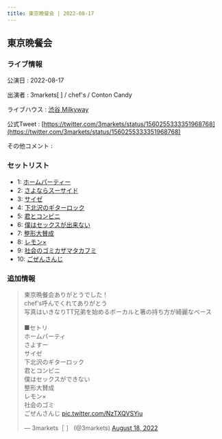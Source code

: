 ```yaml
---
title: 東京晩餐会 | 2022-08-17
---
```

## 東京晩餐会

### ライブ情報

公演日
:    2022-08-17

出演者
:    3markets[ ] / chef's / Conton Candy

ライブハウス
:    [渋谷 Milkyway](livehouse010.html)

公式Tweet
:    [https://twitter.com/3markets/status/1560255333351968768](https://twitter.com/3markets/status/1560255333351968768)

その他コメント
:    

### セットリスト

*  1: [ホームパーティー](song011.html)
*  2: [さよならスーサイド](song013.html)
*  3: [サイゼ](song004.html)
*  4: [下北沢のギターロック](song015.html)
*  5: [君とコンビニ](song024.html)
*  6: [僕はセックスが出来ない](song006.html)
*  7: [整形大賛成](song005.html)
*  8: [レモン×](song003.html)
*  9: [社会のゴミカザマタカフミ](song002.html)
*  10: [ごぜんさんじ](song026.html)


### 追加情報



<blockquote class="twitter-tweet"><p lang="ja" dir="ltr">東京晩餐会ありがとうでした！<br>chef&#39;s呼んでくれてありがとう<br>写真はいきなりTT兄弟を始めるボーカルと箸の持ち方が綺麗なベース<br><br>■セトリ<br>ホームパーティ<br>さよすー<br>サイゼ<br>下北沢のギターロック<br>君とコンビニ<br>僕はセックスができない<br>整形大賛成<br>レモン×<br>社会のゴミ<br>ごぜんさんじ <a href="https://t.co/NzTXQVSYiu">pic.twitter.com/NzTXQVSYiu</a></p>&mdash; 3markets［ ］ (@3markets) <a href="https://twitter.com/3markets/status/1560255333351968768?ref_src=twsrc%5Etfw">August 18, 2022</a></blockquote>
<script async src="https://platform.twitter.com/widgets.js" charset="utf-8"></script>


